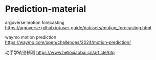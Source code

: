 # Prediction-material
argoverse motion forecasting  
https://argoverse.github.io/user-guide/datasets/motion_forecasting.html  

waymo motion prediction  
https://waymo.com/open/challenges/2024/motion-prediction/  

动手学轨迹预测
https://www.helloxiaobai.cn/article/btp


